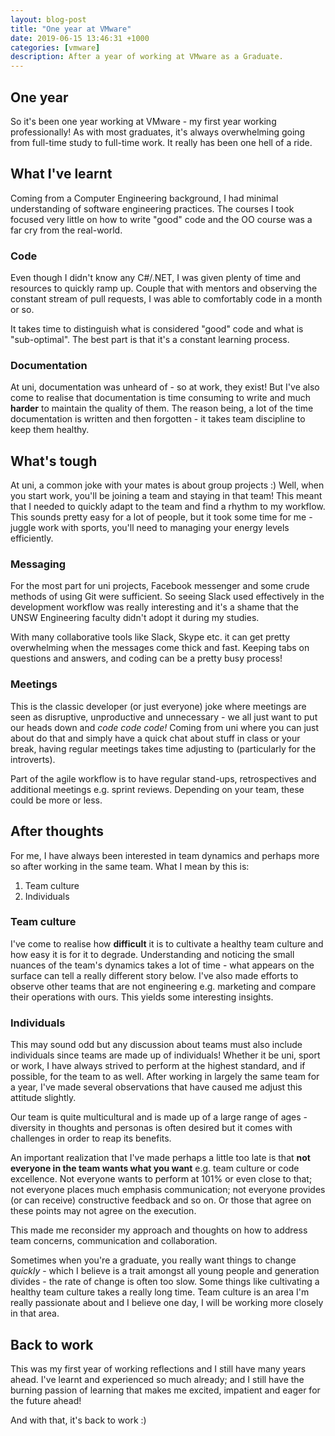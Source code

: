 ```yaml
---
layout: blog-post
title: "One year at VMware"
date: 2019-06-15 13:46:31 +1000
categories: [vmware]
description: After a year of working at VMware as a Graduate.
---
```


## One year

So it's been one year working at VMware - my first year working professionally! As with most graduates, it's always overwhelming going from full-time study to full-time work. It really has been one hell of a ride.

## What I've learnt

Coming from a Computer Engineering background, I had minimal understanding of software engineering practices. The courses I took focused very little on how to write "good" code and the OO course was a far cry from the real-world.

### Code

Even though I didn't know any C#/.NET, I was given plenty of time and resources to quickly ramp up. Couple that with mentors and observing the constant stream of pull requests, I was able to comfortably code in a month or so.

It takes time to distinguish what is considered "good" code and what is "sub-optimal". The best part is that it's a constant learning process.

### Documentation

At uni, documentation was unheard of - so at work, they exist! But I've also come to realise that documentation is time consuming to write and much **harder** to maintain the quality of them. The reason being, a lot of the time documentation is written and then forgotten - it takes team discipline to keep them healthy.

## What's tough

At uni, a common joke with your mates is about group projects :) Well, when you start work, you'll be joining a team and staying in that team! This meant that I needed to quickly adapt to the team and find a rhythm to my workflow. This sounds pretty easy for a lot of people, but it took some time for me - juggle work with sports, you'll need to managing your energy levels efficiently.

### Messaging

For the most part for uni projects, Facebook messenger and some crude methods of using Git were sufficient. So seeing Slack used effectively in the development workflow was really interesting and it's a shame that the UNSW Engineering faculty didn't adopt it during my studies.

With many collaborative tools like Slack, Skype etc. it can get pretty overwhelming when the messages come thick and fast. Keeping tabs on questions and answers, and coding can be a pretty busy process!

### Meetings

This is the classic developer (or just everyone) joke where meetings are seen as disruptive, unproductive and unnecessary - we all just want to put our heads down and *code code code!* Coming from uni where you can just about do that and simply have a quick chat about stuff in class or your break, having regular meetings takes time adjusting to (particularly for the introverts).

Part of the agile workflow is to have regular stand-ups, retrospectives and additional meetings e.g. sprint reviews. Depending on your team, these could be more or less.

## After thoughts

For me, I have always been interested in team dynamics and perhaps more so after working in the same team. What I mean by this is:

1. Team culture
2. Individuals

### Team culture

I've come to realise how **difficult** it is to cultivate a healthy team culture and how easy it is for it to degrade. Understanding and noticing the small nuances of the team's dynamics takes a lot of time - what appears on the surface can tell a really different story below. I've also made efforts to observe other teams that are not engineering e.g. marketing and compare their operations with ours. This yields some interesting insights.

### Individuals

This may sound odd but any discussion about teams must also include individuals since teams are made up of individuals! Whether it be uni, sport or work, I have always strived to perform at the highest standard, and if possible, for the team to as well. After working in largely the same team for a year, I've made several observations that have caused me adjust this attitude slightly.

Our team is quite multicultural and is made up of a large range of ages - diversity in thoughts and personas is often desired but it comes with challenges in order to reap its benefits.

An important realization that I've made perhaps a little too late is that **not everyone in the team wants what you want** e.g. team culture or code excellence. Not everyone wants to perform at 101% or even close to that; not everyone places much emphasis communication; not everyone provides (or can receive) constructive feedback and so on. Or those that agree on these points may not agree on the execution.

This made me reconsider my approach and thoughts on how to address team concerns, communication and collaboration.

Sometimes when you're a graduate, you really want things to change *quickly* - which I believe is a trait amongst all young people and generation divides - the rate of change is often too slow. Some things like cultivating a healthy team culture takes a really long time. Team culture is an area I'm really passionate about and I believe one day, I will be working more closely in that area.

## Back to work

This was my first year of working reflections and I still have many years ahead. I've learnt and experienced so much already; and I still have the burning passion of learning that makes me excited, impatient and eager for the future ahead!

And with that, it's back to work :)
